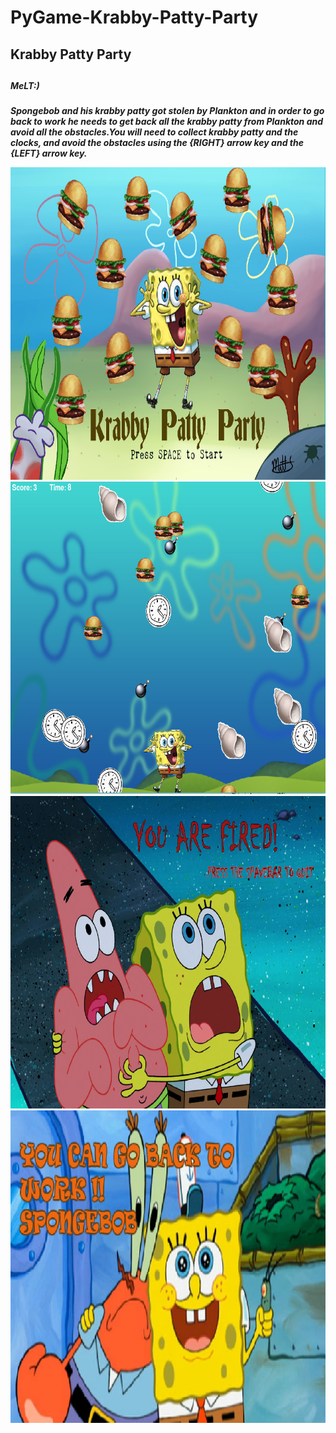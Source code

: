 # PyGame-Krabby-Patty-Party
<h2>Krabby Patty Party<h2>
<h5>MeLT:)<h5>
<p>Spongebob and his krabby patty got stolen by Plankton and in order to go back to work he needs to get back all the krabby patty from Plankton and avoid all the obstacles.You will need to collect krabby patty and the clocks, and avoid the obstacles using the {RIGHT} arrow key and the {LEFT} arrow key.</p>
<img src="https://github.com/tho2015/PyGame-Krabby-Patty-Party/blob/master/capture1.PNG" width=600 height=500>
<img src="https://github.com/tho2015/PyGame-Krabby-Patty-Party/blob/master/Capture2.PNG" width=600 height=500>
<img src="https://github.com/tho2015/PyGame-Krabby-Patty-Party/blob/master/Capture4.PNG" width=600 height=500>
<img src="https://github.com/tho2015/PyGame-Krabby-Patty-Party/blob/master/Capture5.PNG" width=600 height=500>
